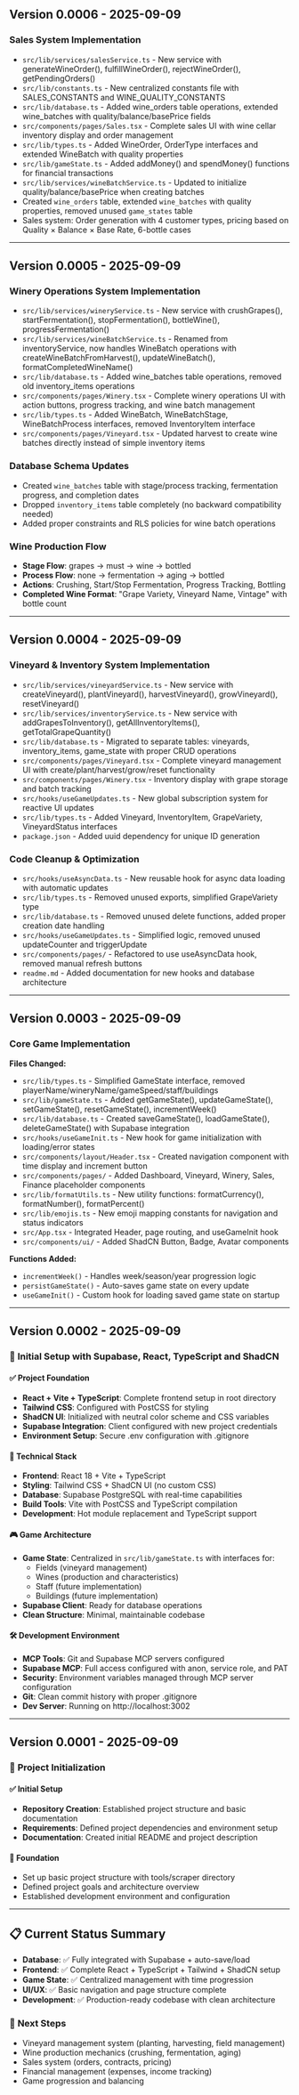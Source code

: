 ## Version 0.0006 - 2025-09-09

### **Sales System Implementation**
- `src/lib/services/salesService.ts` - New service with generateWineOrder(), fulfillWineOrder(), rejectWineOrder(), getPendingOrders()
- `src/lib/constants.ts` - New centralized constants file with SALES_CONSTANTS and WINE_QUALITY_CONSTANTS
- `src/lib/database.ts` - Added wine_orders table operations, extended wine_batches with quality/balance/basePrice fields
- `src/components/pages/Sales.tsx` - Complete sales UI with wine cellar inventory display and order management
- `src/lib/types.ts` - Added WineOrder, OrderType interfaces and extended WineBatch with quality properties
- `src/lib/gameState.ts` - Added addMoney() and spendMoney() functions for financial transactions
- `src/lib/services/wineBatchService.ts` - Updated to initialize quality/balance/basePrice when creating batches
- Created `wine_orders` table, extended `wine_batches` with quality properties, removed unused `game_states` table
- Sales system: Order generation with 4 customer types, pricing based on Quality × Balance × Base Rate, 6-bottle cases

---

## Version 0.0005 - 2025-09-09 

### **Winery Operations System Implementation**
- `src/lib/services/wineryService.ts` - New service with crushGrapes(), startFermentation(), stopFermentation(), bottleWine(), progressFermentation()
- `src/lib/services/wineBatchService.ts` - Renamed from inventoryService, now handles WineBatch operations with createWineBatchFromHarvest(), updateWineBatch(), formatCompletedWineName()
- `src/lib/database.ts` - Added wine_batches table operations, removed old inventory_items operations
- `src/components/pages/Winery.tsx` - Complete winery operations UI with action buttons, progress tracking, and wine batch management
- `src/lib/types.ts` - Added WineBatch, WineBatchStage, WineBatchProcess interfaces, removed InventoryItem interface
- `src/components/pages/Vineyard.tsx` - Updated harvest to create wine batches directly instead of simple inventory items

### **Database Schema Updates**
- Created `wine_batches` table with stage/process tracking, fermentation progress, and completion dates
- Dropped `inventory_items` table completely (no backward compatibility needed)
- Added proper constraints and RLS policies for wine batch operations

### **Wine Production Flow**
- **Stage Flow**: grapes → must → wine → bottled
- **Process Flow**: none → fermentation → aging → bottled
- **Actions**: Crushing, Start/Stop Fermentation, Progress Tracking, Bottling
- **Completed Wine Format**: "Grape Variety, Vineyard Name, Vintage" with bottle count

---

## Version 0.0004 - 2025-09-09 

### **Vineyard & Inventory System Implementation**
- `src/lib/services/vineyardService.ts` - New service with createVineyard(), plantVineyard(), harvestVineyard(), growVineyard(), resetVineyard()
- `src/lib/services/inventoryService.ts` - New service with addGrapesToInventory(), getAllInventoryItems(), getTotalGrapeQuantity()
- `src/lib/database.ts` - Migrated to separate tables: vineyards, inventory_items, game_state with proper CRUD operations
- `src/components/pages/Vineyard.tsx` - Complete vineyard management UI with create/plant/harvest/grow/reset functionality
- `src/components/pages/Winery.tsx` - Inventory display with grape storage and batch tracking
- `src/hooks/useGameUpdates.ts` - New global subscription system for reactive UI updates
- `src/lib/types.ts` - Added Vineyard, InventoryItem, GrapeVariety, VineyardStatus interfaces
- `package.json` - Added uuid dependency for unique ID generation

### **Code Cleanup & Optimization**
- `src/hooks/useAsyncData.ts` - New reusable hook for async data loading with automatic updates
- `src/lib/types.ts` - Removed unused exports, simplified GrapeVariety type
- `src/lib/database.ts` - Removed unused delete functions, added proper creation date handling
- `src/hooks/useGameUpdates.ts` - Simplified logic, removed unused updateCounter and triggerUpdate
- `src/components/pages/` - Refactored to use useAsyncData hook, removed manual refresh buttons
- `readme.md` - Added documentation for new hooks and database architecture

---

## Version 0.0003 - 2025-09-09 

### **Core Game Implementation**

**Files Changed:**
- `src/lib/types.ts` - Simplified GameState interface, removed playerName/wineryName/gameSpeed/staff/buildings
- `src/lib/gameState.ts` - Added getGameState(), updateGameState(), setGameState(), resetGameState(), incrementWeek()
- `src/lib/database.ts` - Created saveGameState(), loadGameState(), deleteGameState() with Supabase integration
- `src/hooks/useGameInit.ts` - New hook for game initialization with loading/error states
- `src/components/layout/Header.tsx` - Created navigation component with time display and increment button
- `src/components/pages/` - Added Dashboard, Vineyard, Winery, Sales, Finance placeholder components
- `src/lib/formatUtils.ts` - New utility functions: formatCurrency(), formatNumber(), formatPercent()
- `src/lib/emojis.ts` - New emoji mapping constants for navigation and status indicators
- `src/App.tsx` - Integrated Header, page routing, and useGameInit hook
- `src/components/ui/` - Added ShadCN Button, Badge, Avatar components

**Functions Added:**
- `incrementWeek()` - Handles week/season/year progression logic
- `persistGameState()` - Auto-saves game state on every update
- `useGameInit()` - Custom hook for loading saved game state on startup

---

## Version 0.0002 - 2025-09-09 

### 🚀 **Initial Setup with Supabase, React, TypeScript and ShadCN**

#### ✅ **Project Foundation**
- **React + Vite + TypeScript**: Complete frontend setup in root directory
- **Tailwind CSS**: Configured with PostCSS for styling
- **ShadCN UI**: Initialized with neutral color scheme and CSS variables
- **Supabase Integration**: Client configured with new project credentials
- **Environment Setup**: Secure .env configuration with .gitignore

#### 🔧 **Technical Stack**
- **Frontend**: React 18 + Vite + TypeScript
- **Styling**: Tailwind CSS + ShadCN UI (no custom CSS)
- **Database**: Supabase PostgreSQL with real-time capabilities
- **Build Tools**: Vite with PostCSS and TypeScript compilation
- **Development**: Hot module replacement and TypeScript support

#### 🎮 **Game Architecture**
- **Game State**: Centralized in `src/lib/gameState.ts` with interfaces for:
  - Fields (vineyard management)
  - Wines (production and characteristics)
  - Staff (future implementation)
  - Buildings (future implementation)
- **Supabase Client**: Ready for database operations
- **Clean Structure**: Minimal, maintainable codebase

#### 🛠️ **Development Environment**
- **MCP Tools**: Git and Supabase MCP servers configured
- **Supabase MCP**: Full access configured with anon, service role, and PAT
- **Security**: Environment variables managed through MCP server configuration
- **Git**: Clean commit history with proper .gitignore
- **Dev Server**: Running on http://localhost:3002

---

## Version 0.0001 - 2025-09-09 

### 🌱 **Project Initialization**

#### ✅ **Initial Setup**
- **Repository Creation**: Established project structure and basic documentation
- **Requirements**: Defined project dependencies and environment setup
- **Documentation**: Created initial README and project description

#### 🔧 **Foundation**
- Set up basic project structure with tools/scraper directory
- Defined project goals and architecture overview
- Established development environment and configuration

---

## 📋 **Current Status Summary**

- **Database**: ✅ Fully integrated with Supabase + auto-save/load
- **Frontend**: ✅ Complete React + TypeScript + Tailwind + ShadCN setup
- **Game State**: ✅ Centralized management with time progression
- **UI/UX**: ✅ Basic navigation and page structure complete
- **Development**: ✅ Production-ready codebase with clean architecture

### 🔮 **Next Steps**
- Vineyard management system (planting, harvesting, field management)
- Wine production mechanics (crushing, fermentation, aging)
- Sales system (orders, contracts, pricing)
- Financial management (expenses, income tracking)
- Game progression and balancing